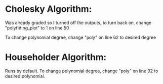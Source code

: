 # Cholesky Algorithm:

Was already graded so I turned off the outputs, to turn back on, change "polyfitting_plot" to 1 on line 50

To change polynomial degree, change "poly" on line 62 to desired degree

# Householder Algorithm:

Runs by default. To change polynomial degree, change "poly" on line 92 to desired polynomial.
